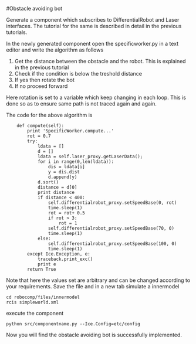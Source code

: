 #Obstacle avoiding bot

Generate a component which subscribes to DifferentialRobot and Laser interfaces. The tutorial for the same is described in detail in the previous tutorials.

In the newly generated component open the specificworker.py in a text editor and write the algorithm as follows

1. Get the distance between the obstacle and the robot. This is explained in the previous tutorial
2. Check if the condition is below the treshold distance
3. If yes then rotate the bot
4. If no proceed forward

Here rotation is set to a variable which keep changing in each loop. This is done so as to ensure same path is not traced again and again.

The code for the above algorithm is

		def compute(self):
			print 'SpecificWorker.compute...'
			rot = 0.7
			try:
				ldata = []
				d = []
				ldata = self.laser_proxy.getLaserData();
				for i in range(0,len(ldata)):
					dis = ldata[i]
					y = dis.dist
					d.append(y)
				d.sort()
				distance = d[0]
				print distance
				if distance < 400:
					self.differentialrobot_proxy.setSpeedBase(0, rot)
					time.sleep(1)
					rot = rot+ 0.5
					if rot > 3:
						rot = 1
					self.differentialrobot_proxy.setSpeedBase(70, 0)
					time.sleep(1)
				else:
					self.differentialrobot_proxy.setSpeedBase(100, 0)
					time.sleep(1)
			except Ice.Exception, e:
				traceback.print_exc()
				print e
			return True

Note that here the values set are arbitrary and can be changed according to your requirements. Save the file and in a new tab simulate a innermodel
	
	cd robocomp/files/innermodel
	rcis simpleworld.xml
 
execute the component

	python src/componentname.py --Ice.Config=etc/config

Now you will find the obstacle avoiding bot is successfully implemented.
